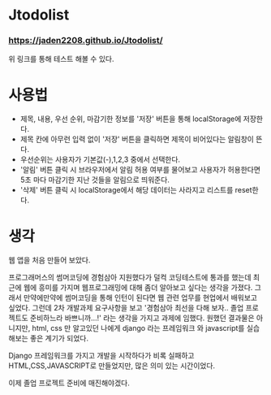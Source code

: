 # Jtodolist

### https://jaden2208.github.io/Jtodolist/
위 링크를 통해 테스트 해볼 수 있다.

# 사용법
* 제목, 내용, 우선 순위, 마감기한 정보를 '저장' 버튼을 통해 localStorage에 저장한다.
* 제목 칸에 아무런 입력 없이 '저장' 버튼을 클릭하면 제목이 비어있다는 알림창이 뜬다.
* 우선순위는 사용자가 기본값(-),1,2,3 중에서 선택한다.
* '알림' 버튼 클릭 시 브라우저에서 알림 허용 여부를 물어보고 사용자가 허용한다면 5초 마다 
마감기한 지난 것들을 알림으로 띄워준다.
* '삭제' 버튼 클릭 시 localStorage에서 해당 데이터는 사라지고 리스트를 reset한다.

# 생각
웹 앱을 처음 만들어 보았다.

프로그래머스의 썸머코딩에 경험삼아 지원했다가 덜컥 코딩테스트에 통과를 했는데 최근에 웹에 흥미를 가지며 
웹프로그래밍에 대해 좀더 알아보고 싶다는 생각을 가졌다. 그래서 만약에만약에 썸머코딩을 통해 인턴이 된다면
웹 관련 업무를 현업에서 배워보고 싶었다. 그런데 2차 개발과제 요구사항을 보고 '경험삼아 최선을 다해 보자..
졸업 프로젝트도 준비하느라 바쁘니까...!' 라는 생각을 가지고 과제에 임했다. 원했던 결과물은 아니지만,
html, css 만 알고있던 나에게 django 라는 프레임워크 와 javascript를 실습해보는 좋은 계기가 되었다.

Django 프레임워크를 가지고 개발을 시작하다가 비록 실패하고 HTML,CSS,JAVASCRIPT로 만들었지만, 많은
의미 있는 시간이었다.

이제 졸업 프로젝트 준비에 매진해야겠다.
